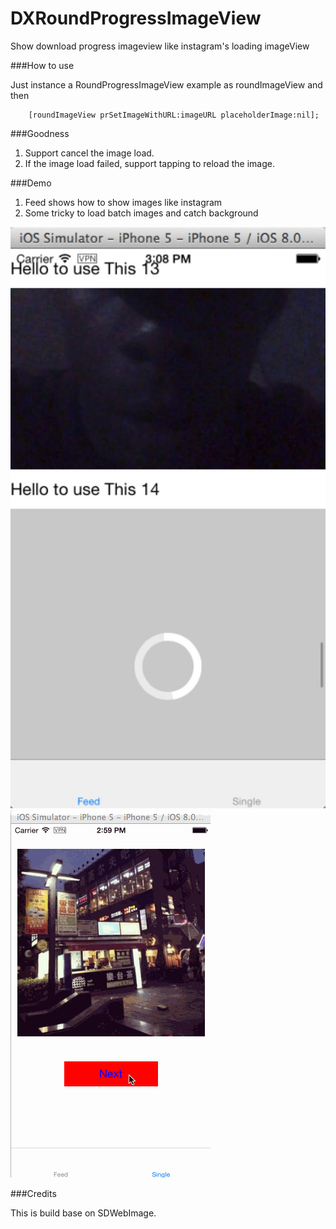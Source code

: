 DXRoundProgressImageView
========================

Show download progress imageview like instagram's loading imageView

###How to use

Just instance a RoundProgressImageView example as roundImageView and then

	    [roundImageView prSetImageWithURL:imageURL placeholderImage:nil];

###Goodness

1. Support cancel the image load.
2. If the image load failed, support tapping to reload the image.

###Demo

1. Feed shows how to show images like instagram
2. Some tricky to load batch images and catch background

![Demo](2.png)
![Demo1](1.gif)


###Credits

This is build base on SDWebImage.
